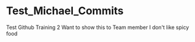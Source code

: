 # Test_Michael_Commits
Test Github Training 2
Want to show this to Team member
I don't like spicy food
